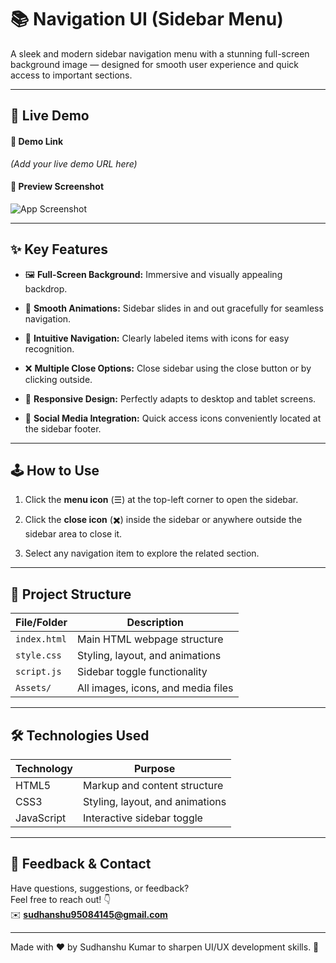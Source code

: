 # 📚 Navigation UI (Sidebar Menu)

A sleek and modern sidebar navigation menu with a stunning full-screen background image — designed for smooth user experience and quick access to important sections.

---

## 🚀 Live Demo

#### 🔗 Demo Link  
*(Add your live demo URL here)*

#### 📸 Preview Screenshot

![App Screenshot](./Assets/Screenshot.png)

---

## ✨ Key Features

- 🖼️ **Full-Screen Background:** Immersive and visually appealing backdrop.

- 🎯 **Smooth Animations:** Sidebar slides in and out gracefully for seamless navigation.

- 🧭 **Intuitive Navigation:** Clearly labeled items with icons for easy recognition.

- ❌ **Multiple Close Options:** Close sidebar using the close button or by clicking outside.

- 📱 **Responsive Design:** Perfectly adapts to desktop and tablet screens.

- 🔗 **Social Media Integration:** Quick access icons conveniently located at the sidebar footer.

---

## 🕹️ How to Use

1. Click the **menu icon** (☰) at the top-left corner to open the sidebar.

2. Click the **close icon** (✖️) inside the sidebar or anywhere outside the sidebar area to close it.

3. Select any navigation item to explore the related section.

---

## 📁 Project Structure

| File/Folder   | Description                          |
|---------------|------------------------------------|
| `index.html`  | Main HTML webpage structure         |
| `style.css`   | Styling, layout, and animations     |
| `script.js`   | Sidebar toggle functionality         |
| `Assets/`     | All images, icons, and media files  |

---

## 🛠️ Technologies Used

| Technology | Purpose                           |
|------------|---------------------------------|
| HTML5      | Markup and content structure    |
| CSS3       | Styling, layout, and animations |
| JavaScript | Interactive sidebar toggle      |

---

## 💬 Feedback & Contact

Have questions, suggestions, or feedback?  
Feel free to reach out! 👇  
✉️ **sudhanshu95084145@gmail.com**

---

Made with ❤️ by Sudhanshu Kumar to sharpen UI/UX development skills. 🚀
